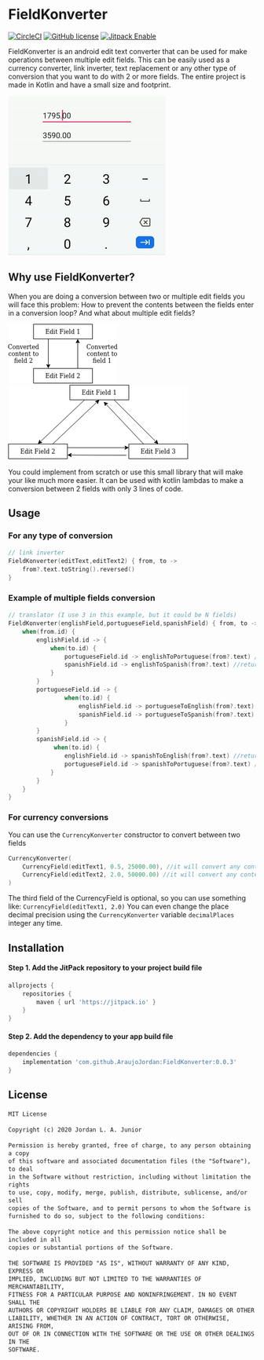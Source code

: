 # FieldKonverter
[![CircleCI](https://circleci.com/gh/AraujoJordan/FieldKonverter.svg?style=shield)](https://circleci.com/gh/AraujoJordan/FieldKonverter)
[![GitHub license](https://img.shields.io/github/license/Naereen/StrapDown.js.svg)](https://github.com/AraujoJordan/FieldKonverter/LICENSE)
[![Jitpack Enable](https://jitpack.io/v/AraujoJordan/FieldKonverter.svg)](https://jitpack.io/#AraujoJordan/FieldKonverter/0.0.4)

FieldKonverter is an android edit text converter that can be used for make operations between multiple edit fields. 
This can be easily used as a currency converter, link inverter, text replacement or any other type of conversion that you want to do with 2 or more fields. The entire project is made in Kotlin and have a small size and footprint.

![](docs/example-video.gif)

## Why use FieldKonverter?

When you are doing a conversion between two or multiple edit fields you will face this problem: How to prevent the contents between the fields enter in a conversion loop? And what about multiple edit fields?

![](docs/probExample.png)
![](docs/probExampleMultiples.png)

You could implement from scratch or use this small library that will make your like much more easier. It can be used with kotlin lambdas to make a conversion between 2 fields with only 3 lines of code.    

## Usage

### For any type of conversion

```kotlin
// link inverter
FieldKonverter(editText,editText2) { from, to ->
    from?.text.toString().reversed()
}
```

### Example of multiple fields conversion

```kotlin
// translator (I use 3 in this example, but it could be N fields)
FieldKonverter(englishField,portugueseField,spanishField) { from, to ->
    when(from.id) {
        englishField.id -> {
            when(to.id) {
                portugueseField.id -> englishToPortuguese(from?.text) //return a string
                spanishField.id -> englishToSpanish(from?.text) //return a string
            }
        }
        portugueseField.id -> {
                when(to.id) {
                    englishField.id -> portugueseToEnglish(from?.text) //return a string
                    spanishField.id -> portugueseToSpanish(from?.text) //return a string
                }
        }
        spanishField.id -> {
             when(to.id) {
                englishField.id -> spanishToEnglish(from?.text) //return a string
                portugueseField.id -> spanishToPortuguese(from?.text) //return a string
            }
        }
    }
}
```


### For currency conversions
 
 You can use the `CurrencyKonverter` constructor to convert between two fields
 
```kotlin
CurrencyKonverter(
    CurrencyField(editText1, 0.5, 25000.00), //it will convert any content to half of its value
    CurrencyField(editText2, 2.0, 50000.00) //it will convert any content to double of its value
)
```

The third field of the CurrencyField is optional, so you can use something like: `CurrencyField(editText1, 2.0)`
You can even change the place decimal precision using the `CurrencyKonverter` variable `decimalPlaces` integer any time.

## Installation

#### Step 1. Add the JitPack repository to your project build file 

```gradle
allprojects {
	repositories {
		maven { url 'https://jitpack.io' }
	}
}
```

#### Step 2. Add the dependency to your app build file 

```gradle
dependencies {
	implementation 'com.github.AraujoJordan:FieldKonverter:0.0.3'
}
```

## License
```
MIT License

Copyright (c) 2020 Jordan L. A. Junior

Permission is hereby granted, free of charge, to any person obtaining a copy
of this software and associated documentation files (the "Software"), to deal
in the Software without restriction, including without limitation the rights
to use, copy, modify, merge, publish, distribute, sublicense, and/or sell
copies of the Software, and to permit persons to whom the Software is
furnished to do so, subject to the following conditions:

The above copyright notice and this permission notice shall be included in all
copies or substantial portions of the Software.

THE SOFTWARE IS PROVIDED "AS IS", WITHOUT WARRANTY OF ANY KIND, EXPRESS OR
IMPLIED, INCLUDING BUT NOT LIMITED TO THE WARRANTIES OF MERCHANTABILITY,
FITNESS FOR A PARTICULAR PURPOSE AND NONINFRINGEMENT. IN NO EVENT SHALL THE
AUTHORS OR COPYRIGHT HOLDERS BE LIABLE FOR ANY CLAIM, DAMAGES OR OTHER
LIABILITY, WHETHER IN AN ACTION OF CONTRACT, TORT OR OTHERWISE, ARISING FROM,
OUT OF OR IN CONNECTION WITH THE SOFTWARE OR THE USE OR OTHER DEALINGS IN THE
SOFTWARE.
```

